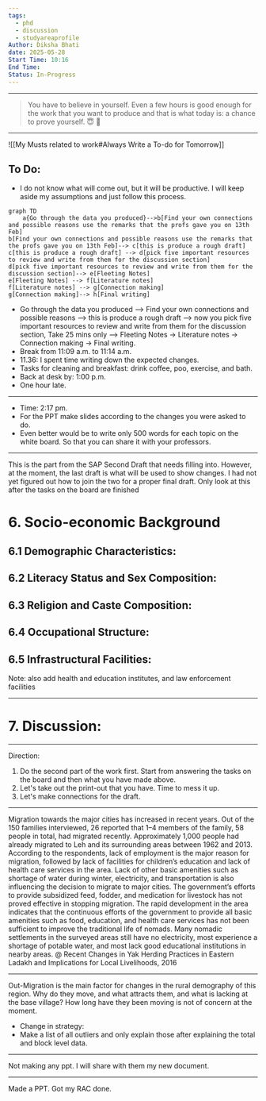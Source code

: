 ```yaml
---
tags:
  - phd
  - discussion
  - studyareaprofile
Author: Diksha Bhati
date: 2025-05-28
Start Time: 10:16
End Time: 
Status: In-Progress
---
```


-------
>You have to believe in yourself. Even a few hours is good enough for the work that you want to produce and that is what today is: a chance to prove yourself. 😇 🦋

--------


![[My Musts related to work#Always Write a To-do for Tomorrow]]


## To Do:  
- I do not know what will come out, but it will be productive. I will keep aside my assumptions and just follow this process. 

 ```mermaid
 graph TD
	 a{Go through the data you produced}-->b[Find your own connections and possible reasons use the remarks that the profs gave you on 13th Feb]
 b[Find your own connections and possible reasons use the remarks that the profs gave you on 13th Feb]--> c[this is produce a rough draft]
 c[this is produce a rough draft] --> d[pick five important resources to review and write from them for the discussion section]
 d[pick five important resources to review and write from them for the discussion section]--> e[Fleeting Notes]
 e[Fleeting Notes] --> f[Literature notes] 
 f[Literature notes] --> g[Connection making]
 g[Connection making]--> h[Final writing]
 
```


- Go through the data you produced --> Find your own connections and possible reasons --> this is produce a rough draft --> now you pick five important resources to review and write from them for the discussion section, Take 25 mins only --> Fleeting Notes → Literature notes → Connection making → Final writing.
- Break from 11:09 a.m. to 11:14 a.m. 
- 11.36: I spent time writing down the expected changes.  
- Tasks for cleaning and breakfast: drink coffee, poo, exercise, and bath.
- Back at desk by: 1:00 p.m.
- One hour late. 

---------

- Time: 2:17 pm.
- For the PPT make slides according to the changes you were asked to do. 
- Even better would be to write only 500 words for each topic on the white board. So that you can share it with your professors. 

-------

This is the part from the SAP Second Draft that needs filling into. However, at the moment, the last draft is what will be used to show changes. I had not yet figured out how to join the two for a proper final draft. Only look at this after the tasks on the board are finished 
# 6. Socio-economic Background

## 6.1 Demographic Characteristics:
## 6.2 Literacy Status and Sex Composition:
## 6.3 Religion and Caste Composition:
## 6.4 Occupational Structure:
## 6.5 Infrastructural Facilities: 

Note: also add health and education institutes, and law enforcement facilities 

-----

# 7. Discussion: 

-------


Direction: 
1. Do the second part of the work first. Start from answering the tasks on the board and then what you have made above. 
2. Let's take out the print-out that you have. Time to mess it up. 
3. Let's make connections for the draft. 


------

Migration towards the major cities has increased in recent years. Out of the 150 families interviewed, 26 reported that 1–4 members of the family, 58 people in total, had migrated recently. Approximately 1,000 people had already migrated to Leh and its surrounding areas between 1962 and 2013. According to the respondents, lack of employment is the major reason for migration, followed by lack of facilities for children’s education and lack of health care services in the area. Lack of other basic amenities such as shortage of water during winter, electricity, and transportation is also influencing the decision to migrate to major cities.
The government’s efforts to provide subsidized feed, fodder, and medication for livestock has not proved effective in stopping migration. The rapid development in the area indicates that the continuous efforts of the government to provide all basic amenities such as food, education, and health care services has not been sufficient to improve the traditional life of nomads. Many nomadic settlements in the surveyed areas still have no electricity, most experience a shortage of potable water, and most lack good educational institutions in nearby areas.
@ Recent Changes in Yak Herding Practices in Eastern Ladakh and Implications for Local Livelihoods, 2016

-------
Out-Migration is the main factor for changes in the rural demography of this region. Why do they move, and what attracts them, and what is lacking at the base village? How long have they been moving is not of concern at the moment.

- Change in strategy: 
- Make a list of all outliers and only explain those after explaining the total and block level data. 
-------
Not making any ppt.
I will share with them my new document. 

--------
Made a PPT. Got my RAC done. 
